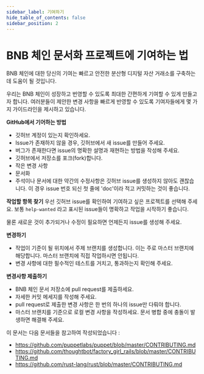 ```yaml
---
sidebar_label: 기여하기
hide_table_of_contents: false
sidebar_position: 2
---
```


# BNB 체인 문서화 프로젝트에 기여하는 법

BNB 체인에 대한 당신의 기여는 빠르고 안전한 분산형 디지털 자산 거래소를 구축하는데 도움이 될 것입니다.

우리는 BNB 체인이 성장하고 번영할 수 있도록 최대한 간편하게 기여할 수 있게 만들고자 합니다. 여러분들이 제안한 변경 사항을 빠르게 반영할 수 있도록 기여자들에게 몇 가지 가이드라인을 제시하고 있습니다.

**GitHub에서 기어하는 방법**
- 깃허브 계정이 있는지 확인하세요.
- Issue가 존재하지 않을 경우, 깃허브에서 새 issue를 만들어 주세요.
- 버그가 존재한다면 issue의 명확한 설명과 재현하는 방법을 작성해 주세요.
- 깃허브에서 저장소를 포크(fork)합니다.
- 작은 변경 사항
- 문서화
- 주석이나 문서에 대한 약간의 수정사항은 깃허브 issue를 생성하지 않아도 괜찮습니다. 이 경우 issue 번호 되신 첫 줄에 'doc'이라 적고 커밋하는 것이 좋습니다.

**작업할 항목 찾기**
우선 깃허브 issue를 확인하여 기여하고 싶은 프로젝트를 선택해 주세요. 보통 `help-wanted` 라고 표시된 issue들이 명확하고 작업을 시작하기 좋습니다.

물론 새로운 것이 추가되거나 수정이 필요하면 언제든지 issue를 생성해 주세요.

**변경하기**
- 작업이 기준이 될 위치에서 주제 브랜치를 생성합니다. 이는 주로 마스터 브랜치에 해당합니다. 마스터 브랜치에 직접 작업하시면 안됩니다.
- 변경 사항에 대한 필수적인 테스트를 거치고, 통과하는지 확인해 주세요.

**변경사항 제출하기**
- BNB 체인 문서 저장소에 pull request를 제출하세요.
- 자세한 커밋 메세지를 작성해 주세요.
- pull request로 제출한 변경 사항은 한 번의 하나의 issue만 다뤄야 합니다.
- 마스터 브랜치를 기준으로 로컬 변경 사항을 작성하세요. 문서 병합 중에 충돌이 발생하면 해결해 주세요.


이 문서는 다음 문서들을 참고하여 작성되었습니다 :
- <https://github.com/puppetlabs/puppet/blob/master/CONTRIBUTING.md>
- <https://github.com/thoughtbot/factory_girl_rails/blob/master/CONTRIBUTING.md>
- <https://github.com/rust-lang/rust/blob/master/CONTRIBUTING.md>